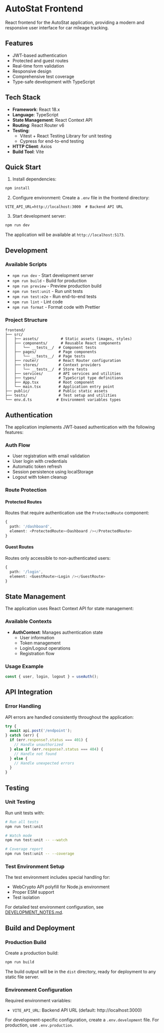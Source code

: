 # AutoStat Frontend

React frontend for the AutoStat application, providing a modern and responsive user interface for car mileage tracking.

## Features

- JWT-based authentication
- Protected and guest routes
- Real-time form validation
- Responsive design
- Comprehensive test coverage
- Type-safe development with TypeScript

## Tech Stack

- **Framework**: React 18.x
- **Language**: TypeScript
- **State Management**: React Context API
- **Routing**: React Router v6
- **Testing**: 
  - Vitest + React Testing Library for unit testing
  - Cypress for end-to-end testing
- **HTTP Client**: Axios
- **Build Tool**: Vite

## Quick Start

1. Install dependencies:
```bash
npm install
```

2. Configure environment:
Create a `.env` file in the frontend directory:
```env
VITE_API_URL=http://localhost:3000  # Backend API URL
```

3. Start development server:
```bash
npm run dev
```

The application will be available at `http://localhost:5173`.

## Development

### Available Scripts

- `npm run dev` - Start development server
- `npm run build` - Build for production
- `npm run preview` - Preview production build
- `npm run test:unit` - Run unit tests
- `npm run test:e2e` - Run end-to-end tests
- `npm run lint` - Lint code
- `npm run format` - Format code with Prettier

### Project Structure

```
frontend/
├── src/
│   ├── assets/          # Static assets (images, styles)
│   ├── components/      # Reusable React components
│   │   └── __tests__/  # Component tests
│   ├── pages/          # Page components
│   │   └── __tests__/  # Page tests
│   ├── router/         # React Router configuration
│   ├── stores/         # Context providers
│   │   └── __tests__/  # Store tests
│   ├── services/       # API services and utilities
│   ├── types/          # TypeScript type definitions
│   ├── App.tsx         # Root component
│   └── main.tsx        # Application entry point
├── public/             # Public static assets
├── tests/              # Test setup and utilities
└── env.d.ts           # Environment variables types
```

## Authentication

The application implements JWT-based authentication with the following features:

### Auth Flow
- User registration with email validation
- User login with credentials
- Automatic token refresh
- Session persistence using localStorage
- Logout with token cleanup

### Route Protection

#### Protected Routes
Routes that require authentication use the `ProtectedRoute` component:
```typescript
{
  path: '/dashboard',
  element: <ProtectedRoute><Dashboard /></ProtectedRoute>
}
```

#### Guest Routes
Routes only accessible to non-authenticated users:
```typescript
{
  path: '/login',
  element: <GuestRoute><Login /></GuestRoute>
}
```

## State Management

The application uses React Context API for state management:

### Available Contexts

- **AuthContext**: Manages authentication state
  - User information
  - Token management
  - Login/Logout operations
  - Registration flow

### Usage Example
```typescript
const { user, login, logout } = useAuth();
```

## API Integration

### Error Handling

API errors are handled consistently throughout the application:

```typescript
try {
  await api.post('/endpoint');
} catch (err) {
  if (err.response?.status === 401) {
    // Handle unauthorized
  } else if (err.response?.status === 404) {
    // Handle not found
  } else {
    // Handle unexpected errors
  }
}
```

## Testing

### Unit Testing

Run unit tests with:
```bash
# Run all tests
npm run test:unit

# Watch mode
npm run test:unit -- --watch

# Coverage report
npm run test:unit -- --coverage
```

### Test Environment Setup

The test environment includes special handling for:

- WebCrypto API polyfill for Node.js environment
- Proper ESM support
- Test isolation

For detailed test environment configuration, see [DEVELOPMENT_NOTES.md](./DEVELOPMENT_NOTES.md).

## Build and Deployment

### Production Build

Create a production build:
```bash
npm run build
```

The build output will be in the `dist` directory, ready for deployment to any static file server.

### Environment Configuration

Required environment variables:
- `VITE_API_URL`: Backend API URL (default: http://localhost:3000)

For development-specific configuration, create a `.env.development` file.
For production, use `.env.production`.
